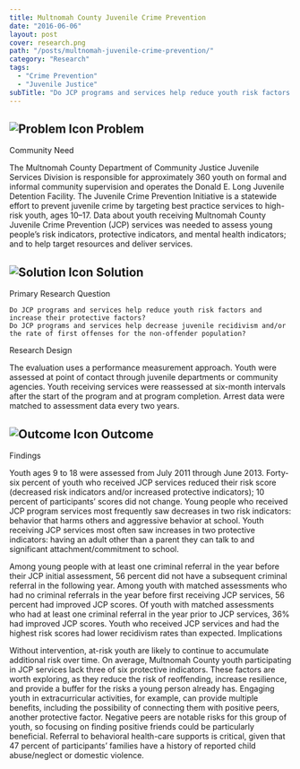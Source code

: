 ```yaml
---
title: Multnomah County Juvenile Crime Prevention
date: "2016-06-06"
layout: post
cover: research.png
path: "/posts/multnomah-juvenile-crime-prevention/"
category: "Research"
tags:
  - "Crime Prevention"
  - "Juvenile Justice"
subTitle: "Do JCP programs and services help reduce youth risk factors and increase their protective factors?"
---
```

## ![Problem Icon](https://github.com/google/material-design-icons/raw/master/alert/1x_web/ic_error_outline_black_48dp.png "Problem") Problem

Community Need

The Multnomah County Department of Community Justice Juvenile Services Division is responsible for approximately 360 youth on formal and informal community supervision and operates the Donald E. Long Juvenile Detention Facility. The Juvenile Crime Prevention Initiative is a statewide effort to prevent juvenile crime by targeting best practice services to high-risk youth, ages 10–17. Data about youth receiving Multnomah County Juvenile Crime Prevention (JCP) services was needed to assess young people’s risk indicators, protective indicators, and mental health indicators; and to help target resources and deliver services. 

## ![Solution Icon](https://github.com/google/material-design-icons/raw/master/action/1x_web/ic_lightbulb_outline_black_48dp.png "Solution") Solution

Primary Research Question

    Do JCP programs and services help reduce youth risk factors and increase their protective factors?
    Do JCP programs and services help decrease juvenile recidivism and/or the rate of first offenses for the non-offender population?

Research Design

The evaluation uses a performance measurement approach. Youth were assessed at point of contact through juvenile departments or community agencies. Youth receiving services were reassessed at six-month intervals after the start of the program and at program completion. Arrest data were matched to assessment data every two years.

## ![Outcome Icon](https://github.com/google/material-design-icons/raw/master/action/1x_web/ic_view_list_black_48dp.png "Outcome") Outcome

Findings

Youth ages 9 to 18 were assessed from July 2011 through June 2013. Forty-six percent of youth who received JCP services reduced their risk score (decreased risk indicators and/or increased protective indicators); 10 percent of participants’ scores did not change. Young people who received JCP program services most frequently saw decreases in two risk indicators: behavior that harms others and aggressive behavior at school. Youth receiving JCP services most often saw increases in two protective indicators: having an adult other than a parent they can talk to and significant attachment/commitment to school.

Among young people with at least one criminal referral in the year before their JCP initial assessment, 56 percent did not have a subsequent criminal referral in the following year. Among youth with matched assessments who had no criminal referrals in the year before first receiving JCP services, 56 percent had improved JCP scores. Of youth with matched assessments who had at least one criminal referral in the year prior to JCP services, 36% had improved JCP scores. Youth who received JCP services and had the highest risk scores had lower recidivism rates than expected.
Implications

Without intervention, at-risk youth are likely to continue to accumulate additional risk over time. On average, Multnomah County youth participating in JCP services lack three of six protective indicators. These factors are worth exploring, as they reduce the risk of reoffending, increase resilience, and provide a buffer for the risks a young person already has. Engaging youth in extracurricular activities, for example, can provide multiple benefits, including the possibility of connecting them with positive peers, another protective factor. Negative peers are notable risks for this group of youth, so focusing on finding positive friends could be particularly beneficial. Referral to behavioral health-care supports is critical, given that 47 percent of participants’ families have a history of reported child abuse/neglect or domestic violence.